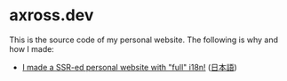 # axross.dev

This is the source code of my personal website. The following is why and how I made:

- [I made a SSR-ed personal website with "full" i18n!](https://axross.dev/posts/made-ssr-i18n-website) ([日本語](https://axross.dev/posts/made-ssr-i18n-website?hl=ja-JP))

